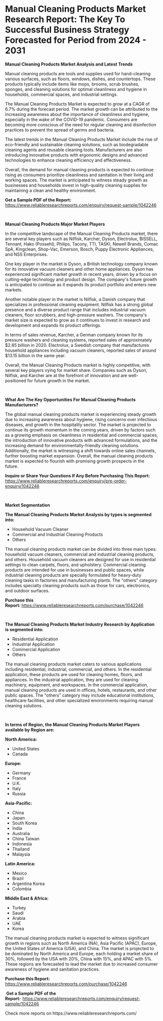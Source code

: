 <p><h1>Manual Cleaning Products Market Research Report: The Key To Successful Business Strategy Forecasted for Period from 2024 - 2031</h1></p><p><strong>Manual Cleaning Products Market Analysis and Latest Trends</strong></p>
<p><p>Manual cleaning products are tools and supplies used for hand-cleaning various surfaces, such as floors, windows, dishes, and countertops. These products typically include items like mops, brooms, scrub brushes, sponges, and cleaning solutions for optimal cleanliness and hygiene in households, commercial spaces, and industrial settings.</p><p>The Manual Cleaning Products Market is expected to grow at a CAGR of 6.7% during the forecast period. The market growth can be attributed to the increasing awareness about the importance of cleanliness and hygiene, especially in the wake of the COVID-19 pandemic. Consumers are becoming more conscious of the need for regular cleaning and disinfection practices to prevent the spread of germs and bacteria.</p><p>The latest trends in the Manual Cleaning Products Market include the rise of eco-friendly and sustainable cleaning solutions, such as biodegradable cleaning agents and reusable cleaning tools. Manufacturers are also introducing innovative products with ergonomic designs and advanced technologies to enhance cleaning efficiency and effectiveness.</p><p>Overall, the demand for manual cleaning products is expected to continue rising as consumers prioritize cleanliness and sanitation in their living and working spaces. The market is anticipated to witness steady growth as businesses and households invest in high-quality cleaning supplies for maintaining a clean and healthy environment.</p></p>
<p><strong>Get a Sample PDF of the Report:&nbsp;</strong> <a href="https://www.reliableresearchreports.com/enquiry/request-sample/1042246">https://www.reliableresearchreports.com/enquiry/request-sample/1042246</a></p>
<p>&nbsp;</p>
<p><strong>Manual Cleaning Products Major Market Players</strong></p>
<p><p>In the competitive landscape of the Manual Cleaning Products market, there are several key players such as Nilfisk, Karcher, Dyson, Electrolux, BISSELL, Tennant, Hako (Possehl), Philips, Tacony, TTI, TASKI, Newell Brands, Comac SpA, Kingclean, Shop-Vac, Emerson, Bosch, Puppy Electronic Appliances, and NSS Enterprises.</p><p>One key player in the market is Dyson, a British technology company known for its innovative vacuum cleaners and other home appliances. Dyson has experienced significant market growth in recent years, driven by a focus on cutting-edge technology and product design. The company's future growth is anticipated to continue as it expands its product portfolio and enters new markets.</p><p>Another notable player in the market is Nilfisk, a Danish company that specializes in professional cleaning equipment. Nilfisk has a strong global presence and a diverse product range that includes industrial vacuum cleaners, floor scrubbers, and high-pressure washers. The company's market size is expected to grow as it continues to invest in research and development and expands its product offerings.</p><p>In terms of sales revenue, Karcher, a German company known for its pressure washers and cleaning systems, reported sales of approximately $2.85 billion in 2020. Electrolux, a Swedish company that manufactures household appliances including vacuum cleaners, reported sales of around $13.15 billion in the same year.</p><p>Overall, the Manual Cleaning Products market is highly competitive, with several key players vying for market share. Companies such as Dyson, Nilfisk, and Karcher are at the forefront of innovation and are well-positioned for future growth in the market.</p></p>
<p>&nbsp;</p>
<p><strong>What Are The Key Opportunities For Manual Cleaning Products Manufacturers?</strong></p>
<p><p>The global manual cleaning products market is experiencing steady growth due to increasing awareness about hygiene, rising concerns over infectious diseases, and growth in the hospitality sector. The market is projected to continue its growth momentum in the coming years, driven by factors such as a growing emphasis on cleanliness in residential and commercial spaces, the introduction of innovative products with advanced formulations, and the increasing demand for environmentally-friendly cleaning solutions. Additionally, the market is witnessing a shift towards online sales channels, further boosting market expansion. Overall, the manual cleaning products market is expected to flourish with promising growth prospects in the future.</p></p>
<p><strong>Inquire or Share Your Questions If Any Before Purchasing This Report:</strong> <a href="https://www.reliableresearchreports.com/enquiry/pre-order-enquiry/1042246">https://www.reliableresearchreports.com/enquiry/pre-order-enquiry/1042246</a></p>
<p>&nbsp;</p>
<p><strong>Market Segmentation</strong></p>
<p><strong>The Manual Cleaning Products Market Analysis by types is segmented into:</strong></p>
<p><ul><li>Household Vacuum Cleaner</li><li>Commercial and Industrial Cleaning Products</li><li>Others</li></ul></p>
<p><p>The manual cleaning products market can be divided into three main types: household vacuum cleaners, commercial and industrial cleaning products, and others. Household vacuum cleaners are designed for use in residential settings to clean carpets, floors, and upholstery. Commercial cleaning products are intended for use in businesses and public spaces, while industrial cleaning products are specially formulated for heavy-duty cleaning tasks in factories and manufacturing plants. The "others" category includes specialty cleaning products such as those for cars, electronics, and outdoor surfaces.</p></p>
<p><strong>Purchase this Report:&nbsp;</strong><a href="https://www.reliableresearchreports.com/purchase/1042246">https://www.reliableresearchreports.com/purchase/1042246</a></p>
<p>&nbsp;</p>
<p><strong>The Manual Cleaning Products Market Industry Research by Application is segmented into:</strong></p>
<p><ul><li>Residential Application</li><li>Industrial Application</li><li>Commercial Application</li><li>Others</li></ul></p>
<p><p>The manual cleaning products market caters to various applications including residential, industrial, commercial, and others. In the residential application, these products are used for cleaning homes, floors, and appliances. In the industrial application, they are used for cleaning machinery, equipment, and workspaces. In the commercial application, manual cleaning products are used in offices, hotels, restaurants, and other public spaces. The "others" category may include educational institutions, healthcare facilities, and other specialized environments requiring manual cleaning solutions.</p></p>
<p>&nbsp;</p>
<p><strong>In terms of Region, the Manual Cleaning Products Market Players available by Region are:</strong></p>
<p>
    <p> <strong> North America: </strong>
        <ul>
            <li>United States</li>
            <li>Canada</li>
        </ul>
        </p> 
    <p> <strong> Europe: </strong>
        <ul>
            <li>Germany</li>
            <li>France</li>
            <li>U.K.</li>
            <li>Italy</li>
            <li>Russia</li>
        </ul>
        </p> 
    <p> <strong> Asia-Pacific: </strong>
        <ul>
            <li>China</li>
            <li>Japan</li>
            <li>South Korea</li>
            <li>India</li>
            <li>Australia</li>
            <li>China Taiwan</li>
            <li>Indonesia</li>
            <li>Thailand</li>
            <li>Malaysia</li>
        </ul>
        </p> 
    <p> <strong> Latin America: </strong>
        <ul>
            <li>Mexico</li>
            <li>Brazil</li>
            <li>Argentina Korea</li>
            <li>Colombia</li>
        </ul>
        </p> 
    <p> <strong> Middle East & Africa: </strong>
        <ul>
            <li>Turkey</li>
            <li>Saudi</li>
            <li>Arabia</li>
            <li>UAE</li>
            <li>Korea</li>
        </ul>
    </p>
    </p>
<p><p>The manual cleaning products market is expected to witness significant growth in regions such as North America (NA), Asia Pacific (APAC), Europe, the United States of America (USA), and China. The market is projected to be dominated by North America and Europe, each holding a market share of 30%, followed by the USA with 20%, China with 15%, and APAC with 5%. These regions are forecasted to lead the market due to increased consumer awareness of hygiene and sanitation practices.</p></p>
<p><strong>Purchase this Report: </strong><a href="https://www.reliableresearchreports.com/purchase/1042246">https://www.reliableresearchreports.com/purchase/1042246</a></p>
<p>&nbsp;<strong>Get a Sample PDF of the Report:&nbsp;&nbsp;</strong><a href="https://www.reliableresearchreports.com/enquiry/request-sample/1042246">https://www.reliableresearchreports.com/enquiry/request-sample/1042246</a></p>
<p><strong></strong></p>
<p>Check more reports on https://www.reliableresearchreports.com/</p>
